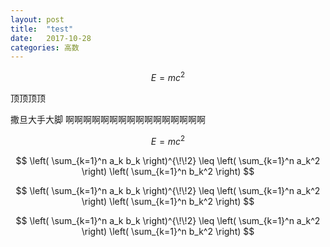 ```yaml
---
layout: post
title:  "test"
date:   2017-10-28
categories: 高数
---
```


```math
E = mc^2
```

顶顶顶顶


撒旦大手大脚
啊啊啊啊啊啊啊啊啊啊啊啊啊啊啊啊
```math
E = mc^2
```



$$
\left( \sum_{k=1}^n a_k b_k \right)^{\!\!2} 
\leq 
\left( \sum_{k=1}^n a_k^2 \right) 
\left( \sum_{k=1}^n b_k^2 \right)
$$

$$
\left( \sum_{k=1}^n a_k b_k \right)^{\!\!2} 
\leq 
\left( \sum_{k=1}^n a_k^2 \right) 
\left( \sum_{k=1}^n b_k^2 \right)
$$

$$
\left( \sum_{k=1}^n a_k b_k \right)^{\!\!2} 
\leq 
\left( \sum_{k=1}^n a_k^2 \right) 
\left( \sum_{k=1}^n b_k^2 \right)
$$
